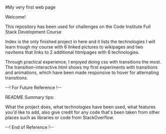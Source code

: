 #My very first web page

Welcome!

This repository has been used for challenges on the Code Institute Full Stack Development Course

Index is the only finished project in here and it lists the technologies I will learn trough my course with 6 linked pictures to wikipages and two navitems that links to 2 additional htmlpages with 6 technologies.

Through practical experience, I enjoyed doing css with transitions the most. The transition-interactive.html shows my first experiments with transitions and animations, which have been made responsive to hover for alternating transitions.

--! For Future Reference !--

README Summary tips:

What the project does,
what technologies have been used,
what features you'd like to add,
also give credit for any code that's been taken from other places such as libraries or code from StackOverflow.

--! End of Reference !--
